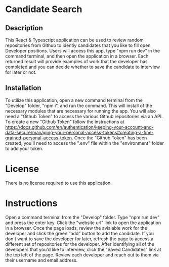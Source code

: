# Candidate Search

## Description
This React & Typescript application can be used to review random repositories from Github to identiy candidates that you like to fill open Developer positions.
Users will access this app, type "npm run dev" in the command terminal, and then open the application in a browser.
Each returned result will provide examples of work that the developer has completed and you can decide whether to save the candidate to interview for later or not.

## Installation
To utilize this application, open a new command terminal from the "Develop" folder, "npm i", and run the command.
This will install of the necessary modules that are necessary for running the app.
You will also need a "Github Token" to access the various Github repositories via an API.
To create a new "Github Token" follow the instructions at https://docs.github.com/en/authentication/keeping-your-account-and-data-secure/managing-your-personal-access-tokens#creating-a-fine-grained-personal-access-token.
Once the "Github Token" has been created, you'll need to access the ".env" file within the "environment" folder to add your token.

# License
There is no license required to use this application.

# Instructions
Open a command terminal from the "Develop" folder.
Type "npm run dev" and press the enter key.
Click the "website url" link to open the application in a browser.
Once the page loads, review the avialable work for the developer and click the green "add" button to add the candidate.
If you don't want to save the developer for later, refresh the page to access a different set of repositories for the developer.
After identifying all of the developers that you'd like to interview, click the "Saved Candidates" link at the top left of the page.
Review each developer and reach out to them via their username and email address.
